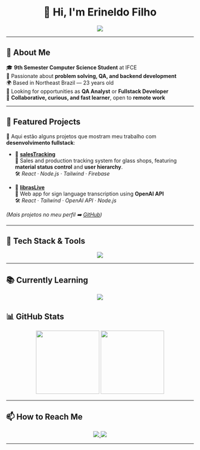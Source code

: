 <h1 align="center">👋 Hi, I'm Erineldo Filho</h1>
<p align="center">
  <img src="https://readme-typing-svg.demolab.com?font=Fira+Code&duration=3500&pause=500&multiline=true&width=435&height=75&lines=Fullstack+Developer;QA+Analyst;Computer+Science+Student" />
</p>

---

## 🎯 About Me
🎓 **9th Semester Computer Science Student** at IFCE  
🧠 Passionate about **problem solving, QA, and backend development**  
🌍 Based in Northeast Brazil — 23 years old  
💼 Looking for opportunities as **QA Analyst** or **Fullstack Developer**  
🤝 **Collaborative, curious, and fast learner**, open to **remote work**  

---

## 💼 Featured Projects

📌 Aqui estão alguns projetos que mostram meu trabalho com **desenvolvimento fullstack**:

- 🔗 [**salesTracking**](https://github.com/erfilho/salesTracking)  
  📝 Sales and production tracking system for glass shops, featuring **material status control** and **user hierarchy**.  
  🛠️ *React · Node.js · Tailwind · Firebase*


- 🔗 [**librasLive**](https://github.com/erfilho/librasLive)  
  📝 Web app for sign language transcription using **OpenAI API**  
  🛠️ *React · Tailwind · OpenAI API · Node.js*

*(Mais projetos no meu perfil ➡️ [GitHub](https://github.com/erfilho))*  

---

## 🚀 Tech Stack & Tools
<p align="center">
  <img src="https://skillicons.dev/icons?i=git,github,react,nodejs,tailwind,bootstrap,sequelize,prisma,vite,express,linux,mysql,postgresql,sqlite,java,python,js,selenium,jest,php,c,html,css,docker,eclipse,vscode,postman,latex&perline=10" />
</p>

---

## 📚 Currently Learning
<p align="center">
  <img src="https://skillicons.dev/icons?i=typescript,firebase,figma,heroku,neovim,lua&perline=8" />
</p>

## 📊 GitHub Stats
<p align="center">
  <img height="170em" src="https://github-readme-stats.vercel.app/api?username=erfilho&show_icons=true&theme=tokyonight&include_all_commits=true&count_private=true" />
  <img height="170em" src="https://github-readme-stats.vercel.app/api/top-langs/?username=erfilho&layout=compact&langs_count=8&theme=tokyonight" />
</p>

---

## 📫 How to Reach Me
<p align="center">
  <a href="mailto:erineldx@gmail.com">
    <img src="https://img.shields.io/badge/Gmail-D14836?style=for-the-badge&logo=gmail&logoColor=white" />
  </a>
  <a href="https://www.linkedin.com/in/erxfilho">
    <img src="https://img.shields.io/badge/LinkedIn-0A66C2?style=for-the-badge&logo=linkedin&logoColor=white" />
  </a>
</p>

---

<!-- ⚡ Optional Fun Facts Section -->
<!--
## ⚡ Fun Facts
🧩 I love solving logic puzzles  
🤖 Currently building cool stuff with AI + backend tech  
🎸 Can play a bit of guitar in my free time
-->
